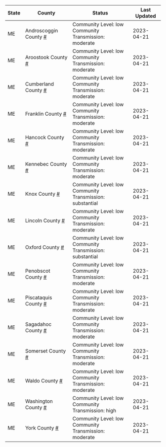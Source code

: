 State | County | Status | Last Updated
--- | --- | --- | --- 
ME | Androscoggin County <a href="#androscoggin_county">#</a> | <a name="androscoggin_county"></a>Community Level: low<br/>Community Transmission: moderate | 2023-04-21
ME | Aroostook County <a href="#aroostook_county">#</a> | <a name="aroostook_county"></a>Community Level: low<br/>Community Transmission: moderate | 2023-04-21
ME | Cumberland County <a href="#cumberland_county">#</a> | <a name="cumberland_county"></a>Community Level: low<br/>Community Transmission: moderate | 2023-04-21
ME | Franklin County <a href="#franklin_county">#</a> | <a name="franklin_county"></a>Community Level: low<br/>Community Transmission: moderate | 2023-04-21
ME | Hancock County <a href="#hancock_county">#</a> | <a name="hancock_county"></a>Community Level: low<br/>Community Transmission: moderate | 2023-04-21
ME | Kennebec County <a href="#kennebec_county">#</a> | <a name="kennebec_county"></a>Community Level: low<br/>Community Transmission: moderate | 2023-04-21
ME | Knox County <a href="#knox_county">#</a> | <a name="knox_county"></a>Community Level: low<br/>Community Transmission: substantial | 2023-04-21
ME | Lincoln County <a href="#lincoln_county">#</a> | <a name="lincoln_county"></a>Community Level: low<br/>Community Transmission: moderate | 2023-04-21
ME | Oxford County <a href="#oxford_county">#</a> | <a name="oxford_county"></a>Community Level: low<br/>Community Transmission: substantial | 2023-04-21
ME | Penobscot County <a href="#penobscot_county">#</a> | <a name="penobscot_county"></a>Community Level: low<br/>Community Transmission: moderate | 2023-04-21
ME | Piscataquis County <a href="#piscataquis_county">#</a> | <a name="piscataquis_county"></a>Community Level: low<br/>Community Transmission: moderate | 2023-04-21
ME | Sagadahoc County <a href="#sagadahoc_county">#</a> | <a name="sagadahoc_county"></a>Community Level: low<br/>Community Transmission: moderate | 2023-04-21
ME | Somerset County <a href="#somerset_county">#</a> | <a name="somerset_county"></a>Community Level: low<br/>Community Transmission: moderate | 2023-04-21
ME | Waldo County <a href="#waldo_county">#</a> | <a name="waldo_county"></a>Community Level: low<br/>Community Transmission: moderate | 2023-04-21
ME | Washington County <a href="#washington_county">#</a> | <a name="washington_county"></a>Community Level: low<br/>Community Transmission: high | 2023-04-21
ME | York County <a href="#york_county">#</a> | <a name="york_county"></a>Community Level: low<br/>Community Transmission: moderate | 2023-04-21

